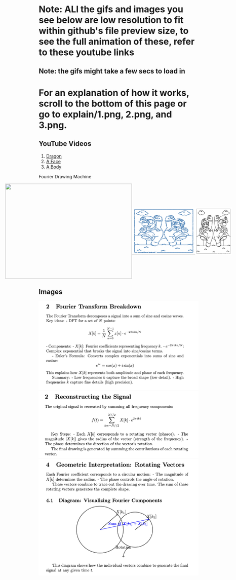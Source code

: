 # Note: ALl the gifs and images you see below are low resolution to fit within github's file preview size, to see the full animation of these, refer to these youtube links

## Note: the gifs might take a few secs to load in

# For an explanation of how it works, scroll to the bottom of this page or go to explain/1.png, 2.png, and 3.png.

## YouTube Videos

1. [Dragon](https://www.youtube.com/watch?v=8C18B097bbs)
2. [A Face](https://www.youtube.com/watch?v=FxWh0C7bTS4)
3. [A Body](https://www.youtube.com/watch?v=44Rb9387V88)

Fourier Drawing Machine

<div style="display: flex; justify-content: center; align-items: center; margin: 0; padding: 0;">
    <img src="demos/mario/mario.gif" width="400" height="300" style="margin: 0; padding: 0;">
    <img src="demos/mario/mario.jpg" width="200" height="150" style="margin: 0; padding: 0;">
    <img src="demos/mario/marioraw.jpg" width="200" height="150" style="margin: 0; padding: 0;">
</div>



## Images

![Explain 1](explain/1.png)
![Explain 2](explain/2.png)
![Explain 3](explain/3.png)



